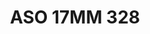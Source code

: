 ---
title: ASO 17MM 328
date: 
draft: false

# descripcion
description : Anillo de plata 925.

materials: Plata 1043

color: 

dimensions: 17mm diámetro

code: 05-23-1717

type: "Anillos"

categories: []

price: $5.880,00

price_eftvo: $5.000,00

# Images
# first image will be shown in the product page
images:
  # - image: "images/path_to_image"
  # La ubicacion de las imagenes es imagenes/Anillos/Anillos.Solo Plata/05-23-1717-aso-17mm-328
  - image: "./images/anillos/solo_plata/05-23-1717-aso-17mm-328.JPG"
---
